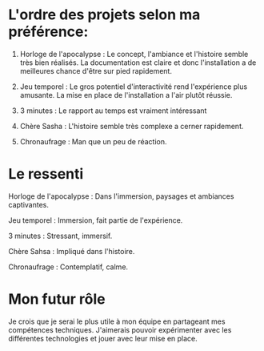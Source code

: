# L'ordre des projets selon ma préférence:

1. Horloge de l'apocalypse : Le concept, l'ambiance et l'histoire semble très bien réalisés. La documentation est claire et donc l'installation a de meilleures chance d'être sur pied rapidement.

2. Jeu temporel : Le gros potentiel d'interactivité rend l'expérience plus amusante. La mise en place de l'installation a l'air plutôt réussie.

3. 3 minutes : Le rapport au temps est vraiment intéressant

4. Chère Sasha : L'histoire semble très complexe a cerner rapidement.

5. Chronaufrage : Man que un peu de réaction.

# Le ressenti

Horloge de l'apocalypse : Dans l'immersion, paysages et ambiances captivantes.

Jeu temporel : Immersion, fait partie de l'expérience.

3 minutes : Stressant, immersif.

Chère Sahsa : Impliqué dans l'histoire.

Chronaufrage : Contemplatif, calme.

# Mon futur rôle

Je crois que je serai le plus utile à mon équipe en partageant mes compétences techniques. J'aimerais pouvoir expérimenter avec les différentes technologies et jouer avec leur mise en place.
